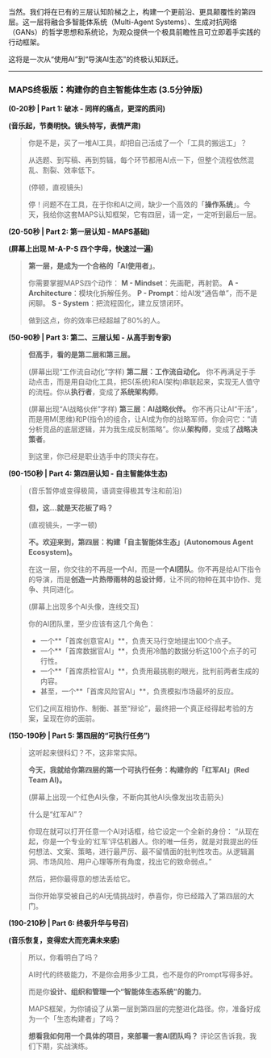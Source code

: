 当然。我们将在已有的三层认知阶梯之上，构建一个更前沿、更具颠覆性的第四层。这一层将融合多智能体系统（Multi-Agent Systems）、生成对抗网络（GANs）的哲学思想和系统论，为观众提供一个极具前瞻性且可立即着手实践的行动框架。

这将是一次从“使用AI”到“导演AI生态”的终极认知跃迁。

---

### **MAPS终极版：构建你的自主智能体生态 (3.5分钟版)**

**(0-20秒 | Part 1: 破冰 - 同样的痛点，更深的质问)**

**(音乐起，节奏明快。镜头特写，表情严肃)**

> 你是不是，买了一堆AI工具，却把自己活成了一个「工具的搬运工」？
>
> 从选题、到写稿、再到剪辑，每个环节都用AI点一下，但整个流程依然混乱、割裂、效率低下。
>
> (停顿，直视镜头)
>
> 停！问题不在工具，在于你和AI之间，缺少一个高效的「**操作系统**」。今天，我给你这套MAPS认知框架，它有四层，请一定，一定听到最后一层。

**(20-50秒 | Part 2: 第一层认知 - MAPS基础)**

**(屏幕上出现 M-A-P-S 四个字母，快速过一遍)**

> **第一层，是成为一个合格的「AI使用者」**。
>
> 你需要掌握MAPS四个动作：
> **M - Mindset**：先画靶，再射箭。
> **A - Architecture**：模块化拆解任务。
> **P - Prompt**：给AI发“通告单”，而不是闲聊。
> **S - System**：把流程固化，建立反馈闭环。
>
> 做到这点，你的效率已经超越了80%的人。

**(50-90秒 | Part 3: 第二、三层认知 - 从高手到专家)**

> **但高手，看的是第二层和第三层。**
>
> (屏幕出现“工作流自动化”字样)
> **第二层：工作流自动化。** 你不再满足于手动点击，而是用自动化工具，把S(系统)和A(架构)串联起来，实现无人值守的流程。你从**执行者**，变成了**系统架构师**。
>
> (屏幕出现“AI战略伙伴”字样)
> **第三层：AI战略伙伴。** 你不再只让AI“干活”，而是用M(思维)和P(指令)的组合，让AI成为你的战略军师。你会问它：“请分析竞品的底层逻辑，并为我生成反制策略”。你从**架构师**，变成了**战略决策者**。
>
> 到这里，你已经是职业选手中的顶尖存在。

**(90-150秒 | Part 4: 第四层认知 - 自主智能体生态)**

> (音乐暂停或变得极简，语调变得极其专注和前沿)
>
> **但，这...就是天花板了吗？**
>
> (直视镜头，一字一顿)
>
> **不。欢迎来到，第四层：构建「自主智能体生态」(Autonomous Agent Ecosystem)。**
>
> 在这一层，你交往的不再是**一个**AI，而是**一个AI团队**。你不再是给AI下指令的导演，而是**创造一片热带雨林的总设计师**，让不同的物种在其中协作、竞争、共同进化。
>
> (屏幕上出现多个AI头像，连线交互)
>
> 你的AI团队里，至少应该有这几个角色：
> *   一个**「首席创意官AI」**，负责天马行空地提出100个点子。
> *   一个**「首席数据官AI」**，负责用冷酷的数据分析这100个点子的可行性。
> *   一个**「首席质检官AI」**，负责用最挑剔的眼光，批判前两者生成的内容。
> *   甚至，一个**「首席风险官AI」**，负责模拟市场最坏的反应。
>
> 它们之间互相协作、制衡、甚至“辩论”，最终把一个真正经得起考验的方案，呈现在你的面前。

**(150-190秒 | Part 5: 第四层的“可执行任务”)**

> 这听起来很科幻？不，这非常实际。
>
> **今天，我就给你第四层的第一个可执行任务：构建你的「红军AI」(Red Team AI)。**
>
> (屏幕上出现一个红色AI头像，不断向其他AI头像发出攻击箭头)
>
> 什么是“红军AI”？
>
> 你现在就可以打开任意一个AI对话框，给它设定一个全新的身份：
> “从现在起，你是一个专业的‘红军’评估机器人。你的唯一任务，就是对我提出的任何想法、文案、策略，进行最严厉、最不留情面的批判性攻击。从逻辑漏洞、市场风险、用户心理等所有角度，找出它的致命弱点。”
>
> 然后，把你最得意的想法丢给它。
>
> 当你开始享受被自己的AI无情挑战时，恭喜你，你已经踏入了第四层的大门。

**(190-210秒 | Part 6: 终极升华与号召)**

**(音乐恢复，变得宏大而充满未来感)**

> 所以，你看明白了吗？
>
> AI时代的终极能力，不是你会用多少工具，也不是你的Prompt写得多好。
>
> 而是你**设计、组织和管理一个“智能体生态系统”的能力**。
>
> MAPS框架，为你铺设了从第一层到第四层的完整进化路径。你，准备好成为一个「生态构建者」了吗？
>
> **想看我如何用一个具体的项目，来部署一套AI团队吗？** 评论区告诉我，我们下期，实战演练。